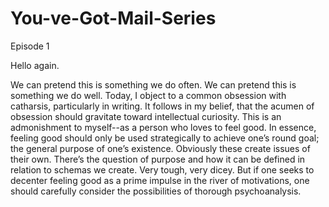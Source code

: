 # You-ve-Got-Mail-Series
Episode 1

Hello again.

We can pretend this is something we do often. We can pretend this is something we do well. Today, I object to a common obsession with catharsis, particularly in writing. It follows in my belief, that the acumen of obsession should gravitate toward intellectual curiosity. This is an admonishment to myself--as a person who loves to feel good. In essence, feeling good should only be used strategically to achieve one’s round goal; the general purpose of one’s existence. Obviously these create issues of their own. There’s the question of purpose and how it can be defined in relation to schemas we create. Very tough, very dicey. But if one seeks to decenter feeling good as a prime impulse in the river of motivations, one should carefully consider the possibilities of thorough psychoanalysis. 
